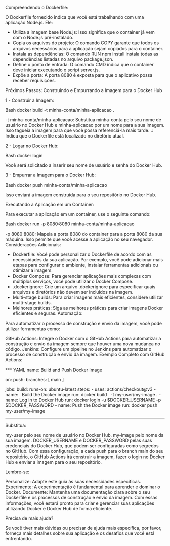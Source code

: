 Compreendendo o Dockerfile:

O Dockerfile fornecido indica que você está trabalhando com uma aplicação Node.js. Ele:

- Utiliza a imagem base Node.js: Isso significa que o container já vem com o Node.js pré-instalado.
- Copia os arquivos do projeto: O comando COPY garante que todos os arquivos necessários para a aplicação sejam copiados para o container.
- Instala as dependências: O comando RUN npm install instala todas as dependências listadas no arquivo package.json.
- Define o ponto de entrada: O comando CMD indica que o container deve iniciar executando o script server.js.
- Expõe a porta: A porta 8080 é exposta para que o aplicativo possa receber requisições.

Próximos Passos: Construindo e Empurrando a Imagem para o Docker Hub

1 - Construir a Imagem:

Bash
docker build -t minha-conta/minha-aplicacao .

-t minha-conta/minha-aplicacao: Substitua minha-conta pelo seu nome de usuário no Docker Hub e minha-aplicacao por um nome para a sua imagem. Isso tagueia a imagem para que você possa referenciá-la mais tarde.
.: Indica que o Dockerfile está localizado no diretório atual.

2 - Logar no Docker Hub:

Bash
docker login


Você será solicitado a inserir seu nome de usuário e senha do Docker Hub.

3 - Empurrar a Imagem para o Docker Hub:

Bash
docker push minha-conta/minha-aplicacao


Isso enviará a imagem construída para o seu repositório no Docker Hub.

Executando a Aplicação em um Container:

Para executar a aplicação em um container, use o seguinte comando:

Bash
docker run -p 8080:8080 minha-conta/minha-aplicacao

-p 8080:8080: Mapeia a porta 8080 do container para a porta 8080 da sua máquina. Isso permite que você acesse a aplicação no seu navegador.
Considerações Adicionais:

- Dockerfile: Você pode personalizar o Dockerfile de acordo com as necessidades da sua aplicação. Por exemplo, você pode adicionar mais etapas para configurar o ambiente, instalar ferramentas adicionais ou otimizar a imagem.
- Docker Compose: Para gerenciar aplicações mais complexas com múltiplos serviços, você pode utilizar o Docker Compose.
- .dockerignore: Crie um arquivo .dockerignore para especificar quais arquivos e diretórios não devem ser incluídos na imagem.
- Multi-stage builds: Para criar imagens mais eficientes, considere utilizar multi-stage builds.
- Melhores práticas: Siga as melhores práticas para criar imagens Docker eficientes e seguras.
Automação:

Para automatizar o processo de construção e envio da imagem, você pode utilizar ferramentas como:

GitHub Actions: Integre o Docker com o GitHub Actions para automatizar a construção e envio da imagem sempre que houver uma nova mudança no código.
Jenkins: Configure um pipeline no Jenkins para automatizar o processo de construção e envio da imagem.
Exemplo Completo com GitHub Actions:

*** YAML
name: Build and Push Docker Image

on:
  push:
    branches: [ main ]

jobs:
  build:
    runs-on: ubuntu-latest
    steps:
      - uses: actions/checkout@v3
      - name:   
 Build the Docker image
        run: docker build   
 -t my-user/my-image .
      - name: Log in to Docker Hub
        run: docker login -u $DOCKER_USERNAME -p $DOCKER_PASSWORD
      - name: Push the Docker image
        run: docker push my-user/my-image
***

Substitua:

my-user pelo seu nome de usuário no Docker Hub.
my-image pelo nome da sua imagem.
DOCKER_USERNAME e DOCKER_PASSWORD pelas suas credenciais do Docker Hub, que podem ser configuradas como segredos no GitHub.
Com essa configuração, a cada push para o branch main do seu repositório, o GitHub Actions irá construir a imagem, fazer o login no Docker Hub e enviar a imagem para o seu repositório.

Lembre-se:

Personalize: Adapte este guia às suas necessidades específicas.
Experimente: A experimentação é fundamental para aprender e dominar o Docker.
Documente: Mantenha uma documentação clara sobre o seu Dockerfile e os processos de construção e envio da imagem.
Com essas informações, você estará pronto para criar e gerenciar suas aplicações utilizando Docker e Docker Hub de forma eficiente.

Precisa de mais ajuda?

Se você tiver mais dúvidas ou precisar de ajuda mais específica, por favor, forneça mais detalhes sobre sua aplicação e os desafios que você está enfrentando.
